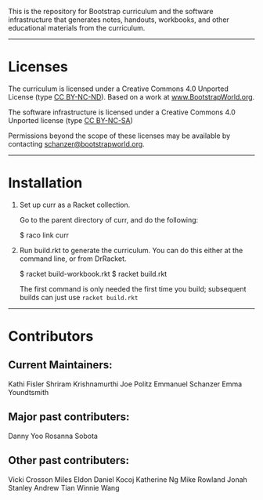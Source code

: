 This is the repository for Bootstrap curriculum and the software
infrastructure that generates notes, handouts, workbooks, and other
educational materials from the curriculum.

----------------------------------------------------------------------

# Licenses

The curriculum is licensed under a Creative Commons 4.0 Unported
License (type
[CC BY-NC-ND](https://creativecommons.org/licenses/by-nc-nd/4.0/
"Terms")). Based on a work at www.BootstrapWorld.org.

The software infrastructure is licensed under a Creative Commons 4.0
Unported license (type
[CC BY-NC-SA](https://creativecommons.org/licenses/by-nc-sa/4.0/ "Terms"))

Permissions beyond the scope of these licenses may be available by
contacting schanzer@bootstrapworld.org. 

----------------------------------------------------------------------

# Installation

1.  Set up curr as a Racket collection.

    Go to the parent directory of curr, and do the following:

    $ raco link curr


2.  Run build.rkt to generate the curriculum.  You can do this either
at the command line, or from DrRacket.

    $ racket build-workbook.rkt
    $ racket build.rkt

    The first command is only needed the first time you build;
    subsequent builds can just use `racket build.rkt`

----------------------------------------------------------------------

# Contributors

## Current Maintainers:
  Kathi Fisler 
  Shriram Krishnamurthi
  Joe Politz
  Emmanuel Schanzer
  Emma Youndtsmith

## Major past contributers:
  Danny Yoo
  Rosanna Sobota

## Other past contributers:
  Vicki Crosson 
  Miles Eldon
  Daniel Kocoj
  Katherine Ng 
  Mike Rowland
  Jonah Stanley 
  Andrew Tian 
  Winnie Wang




